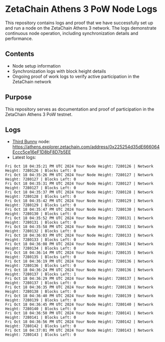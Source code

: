 # ZetaChain Athens 3 PoW Node Logs
This repository contains logs and proof that we have successfully set up and run a node on the ZetaChain Athens 3 network. The logs demonstrate continuous node operation, including synchronization details and performance.

## Contents
- Node setup information
- Synchronization logs with block height details
- Ongoing proof of work logs to verify active participation in the ZetaChain network

## Purpose
This repository serves as documentation and proof of participation in the ZetaChain Athens 3 PoW testnet.

## Logs

- [Third Bunny](https://thirdbunny.xyz/) node: https://athens.explorer.zetachain.com/address/0x225254d35dE666064Eccc5ce16eF1D8bF8D7b5EE
- Latest logs:
```
Fri Oct 18 04:35:21 PM UTC 2024 Your Node Height: 7280126 | Network Height: 7280126 | Blocks Left: 0
Fri Oct 18 04:35:26 PM UTC 2024 Your Node Height: 7280127 | Network Height: 7280127 | Blocks Left: 0
Fri Oct 18 04:35:31 PM UTC 2024 Your Node Height: 7280127 | Network Height: 7280127 | Blocks Left: 0
Fri Oct 18 04:35:37 PM UTC 2024 Your Node Height: 7280128 | Network Height: 7280128 | Blocks Left: 0
Fri Oct 18 04:35:42 PM UTC 2024 Your Node Height: 7280129 | Network Height: 7280129 | Blocks Left: 0
Fri Oct 18 04:35:47 PM UTC 2024 Your Node Height: 7280130 | Network Height: 7280130 | Blocks Left: 0
Fri Oct 18 04:35:52 PM UTC 2024 Your Node Height: 7280131 | Network Height: 7280131 | Blocks Left: 0
Fri Oct 18 04:35:58 PM UTC 2024 Your Node Height: 7280132 | Network Height: 7280132 | Blocks Left: 0
Fri Oct 18 04:36:03 PM UTC 2024 Your Node Height: 7280133 | Network Height: 7280133 | Blocks Left: 0
Fri Oct 18 04:36:08 PM UTC 2024 Your Node Height: 7280134 | Network Height: 7280134 | Blocks Left: 0
Fri Oct 18 04:36:14 PM UTC 2024 Your Node Height: 7280135 | Network Height: 7280135 | Blocks Left: 0
Fri Oct 18 04:36:19 PM UTC 2024 Your Node Height: 7280136 | Network Height: 7280136 | Blocks Left: 0
Fri Oct 18 04:36:24 PM UTC 2024 Your Node Height: 7280136 | Network Height: 7280137 | Blocks Left: 1
Fri Oct 18 04:36:29 PM UTC 2024 Your Node Height: 7280137 | Network Height: 7280137 | Blocks Left: 0
Fri Oct 18 04:36:35 PM UTC 2024 Your Node Height: 7280138 | Network Height: 7280138 | Blocks Left: 0
Fri Oct 18 04:36:40 PM UTC 2024 Your Node Height: 7280139 | Network Height: 7280139 | Blocks Left: 0
Fri Oct 18 04:36:45 PM UTC 2024 Your Node Height: 7280140 | Network Height: 7280140 | Blocks Left: 0
Fri Oct 18 04:36:50 PM UTC 2024 Your Node Height: 7280141 | Network Height: 7280141 | Blocks Left: 0
Fri Oct 18 04:36:56 PM UTC 2024 Your Node Height: 7280142 | Network Height: 7280142 | Blocks Left: 0
Fri Oct 18 04:37:01 PM UTC 2024 Your Node Height: 7280143 | Network Height: 7280143 | Blocks Left: 0
```
